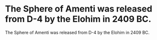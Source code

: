 # The Sphere of Amenti was released from D-4 by the Elohim in 2409 BC.

The Sphere of Amenti was released from D-4 by the Elohim in 2409 BC.